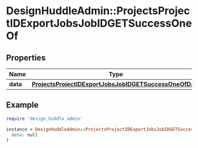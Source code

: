 # DesignHuddleAdmin::ProjectsProjectIDExportJobsJobIDGETSuccessOneOf

## Properties

| Name | Type | Description | Notes |
| ---- | ---- | ----------- | ----- |
| **data** | [**ProjectsProjectIDExportJobsJobIDGETSuccessOneOfData**](ProjectsProjectIDExportJobsJobIDGETSuccessOneOfData.md) |  |  |

## Example

```ruby
require 'design_huddle_admin'

instance = DesignHuddleAdmin::ProjectsProjectIDExportJobsJobIDGETSuccessOneOf.new(
  data: null
)
```

